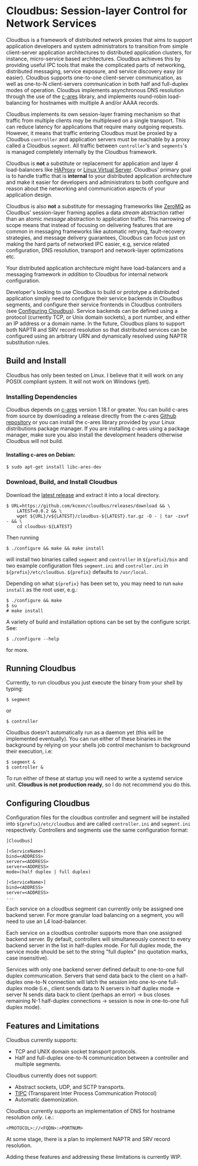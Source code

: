 # Cloudbus: Session-layer Control for Network Services
Cloudbus is a framework of distributed network proxies that aims to support application 
developers and system administrators to transition from simple client-server application 
architectures to distributed application clusters, for instance, micro-service 
based architectures. Cloudbus achieves this by providing useful IPC tools that make 
the complicated parts of networking, distributed messaging, service exposure, and 
service discovery easy (or easier). Cloudbus supports one-to-one client-server 
communication, as well as one-to-N client-servers communication in both half and 
full-duplex modes of operation. Cloudbus implements asynchronous DNS resolution 
through the use of the [c-ares](https://c-ares.org/) library, and implements round-robin 
load-balancing for hostnames with multiple A and/or AAAA records.

Cloudbus implements its own session-layer framing mechanism so that traffic from 
multiple clients *may* be multiplexed on a single transport. This can reduce latency for 
applications that require many outgoing requests. However, it means that traffic entering 
Cloudbus must be proxied by a Cloudbus `controller` and application servers must be 
reachable by a proxy called a Cloudbus `segment`. All traffic between `controller`'s and 
`segments`'s is managed completely internally by the Cloudbus framework.

Cloudbus is **not** a substitute or replacement for application and layer 4 
load-balancers like [HAProxy](https://www.haproxy.org/) or 
[Linux Virtual Server](http://www.linuxvirtualserver.org/). Cloudbus' primary goal 
is to handle traffic that is **internal** to your distributed application architecture 
and make it easier for developers and administrators to both configure and reason about 
the networking and communication aspects of your application design.

Cloudbus is also **not** a substitute for messaging frameworks like 
[ZeroMQ](https://zeromq.org/) as Cloudbus' session-layer framing applies a data *stream* 
abstraction rather than an atomic *message* abstraction to application traffic. This 
narrowing of scope means that instead of focusing on delivering features that are 
common in messaging frameworks like automatic retrying, fault-recovery strategies, and 
message delivery guarantees, Cloudbus can focus just on making the hard parts of 
networked IPC easier, e.g, service related configuration, DNS resolution, transport and 
network-layer optimizations etc.

Your distributed application architecture might have load-balancers and a messaging 
framework *in addition* to Cloudbus for internal network configuration.

Developer's looking to use Cloudbus to build or prototype a distributed application 
simply need to configure their service backends in Cloudbus segments, and configure their 
service frontends in Cloudbus controllers (see 
[Configuring Cloudbus](#configuring-cloudbus)). Service backends can be defined using a 
protocol (currently TCP, or Unix domain sockets), a port number, and either an 
IP address or a domain name. In the future, Cloudbus plans to support both 
NAPTR and SRV record resolution so that distributed services can be configured using 
an arbitrary URN and dynamically resolved using NAPTR substitution rules.

## Build and Install
Cloudbus has only been tested on Linux. I believe that it will work on any POSIX compliant 
system. It will not work on Windows (yet).

### Installing Dependencies
Cloudbus depends on [c-ares](https://c-ares.org/) version 1.18.1 or greater. You can build 
c-ares from source by downloading a release directly from the c-ares 
[Github repository](https://github.com/c-ares/c-ares/releases) or you can install the 
c-ares library provided by your Linux distributions package manager. If you are installing 
c-ares using a package manager, make sure you also install the development headers 
otherwise Cloudbus will not build.

#### Installing c-ares on Debian:
```
$ sudo apt-get install libc-ares-dev
```

### Download, Build, and Install Cloudbus
Download the [latest release](https://github.com/kcexn/cloudbus/releases/latest)
and extract it into a local directory.
```
$ URL=https://github.com/kcexn/cloudbus/releases/download && \
    LATEST=0.0.2 && \
    wget ${URL}/v${LATEST}/cloudbus-${LATEST}.tar.gz -O - | tar -zxvf - && \
    cd cloudbus-${LATEST}
```

Then running
```
$ ./configure && make && make install
```
will install two binaries called `segment` and `controller` in `${prefix}/bin` and 
two example configuration files `segment.ini` and `controller.ini` in 
`${prefix}/etc/cloudbus`. `${prefix}` defaults to `/usr/local`.

Depending on what `${prefix}` has been set to, you may need to run `make install` as the 
root user, e.g.:
```
$ ./configure && make
$ su
# make install
```
A variety of build and installation options can be set by the configure script. See:
```
$ ./configure --help
```
for more.

## Running Cloudbus
Currently, to run cloudbus you just execute the binary from your shell by typing:
```
$ segment
```
or 
```
$ controller
```
Cloudbus doesn't automatically run as a daemon yet (this will be implemented eventually). You can run either of these binaries in the background by relying on your shells 
job control mechanism to background their execution, i.e:
```
$ segment &
$ controller &
```
To run either of these at startup you will need to write a systemd service unit. 
**Cloudbus is not production ready**, so I do not recommend you do this.

## Configuring Cloudbus
Configuration files for the cloudbus controller and segment will be installed into `${prefix}/etc/cloudbus` and are called `controller.ini` and `segment.ini` respectively.
Controllers and segments use the same configuration format:
```
[Cloudbus]

[<ServiceName>]
bind=<ADDRESS>
server=<ADDRESS>
server=<ADDRESS>
mode=(half duplex | full duplex)

[<ServiceName>]
bind=<ADDRESS>
server=<ADDRESS>
...

```

Each service on a cloudbus segment can currently only be assigned one backend server. For more granular load balancing on a segment, you will need to use an L4 load-balancer.

Each service on a cloudbus controller supports more than one assigned backend server. By default, controllers will simultaneously connect to every backend server in the list in half-duplex mode.
For full duplex mode, the service mode should be set to the string "full duplex" (no quotation marks, case insensitive).

Services with only one backend server defined default to one-to-one full duplex communication. Servers that send data back to the client on a half-duplex one-to-N connection will latch the session 
into one-to-one full-duplex mode (i.e., client sends data to N servers in half duplex mode -> server N sends data back to client (perhaps an error) -> bus closes remaining N-1 half-duplex connections -> session 
is now in one-to-one full duplex mode).

## Features and Limitations
Cloudbus currently supports:

- TCP and UNIX domain socket transport protocols.
- Half and full-duplex one-to-N communication between a controller and multiple segments.

Cloudbus currently does not support:
- Abstract sockets, UDP, and SCTP transports.
- [TIPC](https://docs.kernel.org/networking/tipc.html) (Transparent Inter Process 
        Communication Protocol)
- Automatic daemonization.

Cloudbus currently supports an implementation of DNS for hostname resolution *only*.
i.e.:
```
<PROTOCOL>://<FQDN>:<PORTNUM>
```
At some stage, there is a plan to implement NAPTR and SRV record resolution.

Adding these features and addressing these limitations is currently WIP.